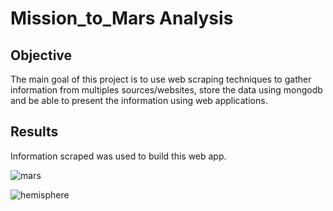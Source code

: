 # Mission_to_Mars Analysis


## Objective


The main goal of this project is to use web scraping techniques to gather information from multiples sources/websites, store the data using mongodb and be able to present the information using web applications. 


## Results

Information scraped was used to build this web app.


![mars](https://user-images.githubusercontent.com/75961117/116836053-24bf6f80-ab93-11eb-8fa6-5f120722da33.PNG)


![hemisphere](https://user-images.githubusercontent.com/75961117/116836089-43256b00-ab93-11eb-8a2d-5eea2b1b11ff.PNG)



